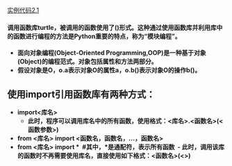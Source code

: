 [实例代码2.1](https://github.com/JackZander/Python-Note/blob/master/2%20%E5%AE%9E%E4%BE%8B%E4%BB%A3%E7%A0%81/e2.1DrawPython.py)
#### 调用函数库turtle，被调用的函数使用了<a><b>()形式。这种通过使用函数库并利用库中的函数进行编程的方法是Python重要的特点，称为“模块编程”。
- 面向对象编程(Object-Oriented Programming,OOP)是一种基于对象(Object)的编程范式。对象包括属性和方法两部分。
- 假设对象是O，o.a表示对象O的属性a，o.b()表示对象O的操作b()。

## 使用import引用函数库有两种方式：
- import<库名>
  - 此时，程序可以调用库名中的所有函数，使用格式：<库名>.<函数名>(<函数参数>)
- from <库名> import <函数名，函数名，...，函数名>
- from <库名> import *  #其中，*是通配符，表示所有函数
  - 此时，调用该库的函数时不再需要使用库名，直接使用如下格式：<函数名>(<>)
